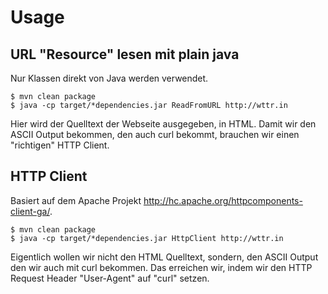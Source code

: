 # Usage
## URL "Resource" lesen mit plain java
Nur Klassen direkt von Java werden verwendet.

```
$ mvn clean package
$ java -cp target/*dependencies.jar ReadFromURL http://wttr.in
```

Hier wird der Quelltext der Webseite ausgegeben, in HTML.
Damit wir den ASCII Output bekommen, den auch curl bekommt, brauchen wir einen "richtigen" HTTP Client.

## HTTP Client
Basiert auf dem Apache Projekt http://hc.apache.org/httpcomponents-client-ga/.

```
$ mvn clean package
$ java -cp target/*dependencies.jar HttpClient http://wttr.in
```

Eigentlich wollen wir nicht den HTML Quelltext, sondern, den ASCII Output den wir auch mit curl bekommen.
Das erreichen wir, indem wir den HTTP Request Header "User-Agent" auf "curl" setzen.